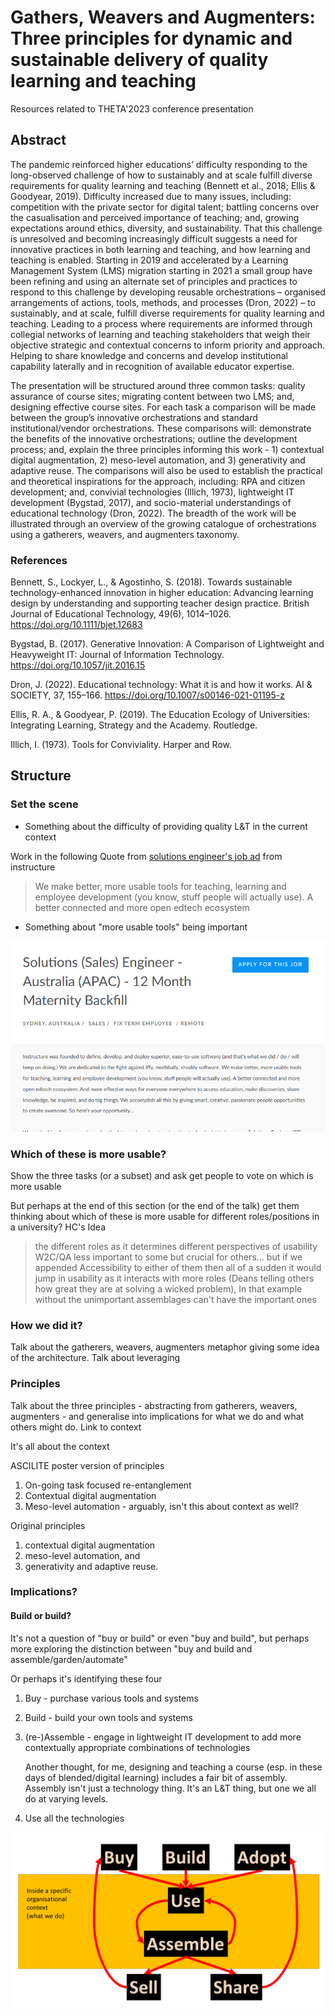 # Gathers, Weavers and Augmenters: Three principles for dynamic and sustainable delivery of quality learning and teaching

Resources related to THETA'2023 conference presentation

## Abstract

The pandemic reinforced higher educations’ difficulty responding to the long-observed challenge of how to sustainably and at scale fulfill diverse requirements for quality learning and teaching (Bennett et al., 2018; Ellis & Goodyear, 2019). Difficulty increased due to many issues, including: competition with the private sector for digital talent; battling concerns over the casualisation and perceived importance of teaching; and, growing expectations around ethics, diversity, and sustainability. That this challenge is unresolved and becoming increasingly difficult suggests a need for innovative practices in both learning and teaching, and how learning and teaching is enabled. Starting in 2019 and accelerated by a Learning Management System (LMS) migration starting in 2021 a small group have been refining and using an alternate set of principles and practices to respond to this challenge by developing reusable orchestrations – organised arrangements of actions, tools, methods, and processes (Dron, 2022) – to sustainably, and at scale, fulfill diverse requirements for quality learning and teaching. Leading to a process where requirements are informed through collegial networks of learning and teaching stakeholders that weigh their objective strategic and contextual concerns to inform priority and approach. Helping to share knowledge and concerns and develop institutional capability laterally and in recognition of available educator expertise.  

The presentation will be structured around three common tasks: quality assurance of course sites; migrating content between two LMS; and, designing effective course sites. For each task a comparison will be made between the group’s innovative orchestrations and standard institutional/vendor orchestrations. These comparisons will: demonstrate the benefits of the innovative orchestrations; outline the development process; and, explain the three principles informing this work - 1) contextual digital augmentation, 2) meso-level automation, and 3) generativity and adaptive reuse. The comparisons will also be used to establish the practical and theoretical inspirations for the approach, including: RPA and citizen development; and, convivial technologies (Illich, 1973), lightweight IT development (Bygstad, 2017), and socio-material understandings of educational technology (Dron, 2022). The breadth of the work will be illustrated through an overview of the growing catalogue of orchestrations using a gatherers, weavers, and augmenters taxonomy. 

### References

Bennett, S., Lockyer, L., & Agostinho, S. (2018). Towards sustainable technology-enhanced innovation in higher education: Advancing learning design by understanding and supporting teacher design practice. British Journal of Educational Technology, 49(6), 1014–1026. https://doi.org/10.1111/bjet.12683

Bygstad, B. (2017). Generative Innovation: A Comparison of Lightweight and Heavyweight IT: Journal of Information Technology. https://doi.org/10.1057/jit.2016.15

Dron, J. (2022). Educational technology: What it is and how it works. AI & SOCIETY, 37, 155–166. https://doi.org/10.1007/s00146-021-01195-z

Ellis, R. A., & Goodyear, P. (2019). The Education Ecology of Universities: Integrating Learning, Strategy and the Academy. Routledge.

Illich, I. (1973). Tools for Conviviality. Harper and Row.


## Structure

### Set the scene

- Something about the difficulty of providing quality L&T in the current context

Work in the following Quote from [solutions engineer's job ad](https://jobs.lever.co/instructure/438e3c44-d187-4265-a3d8-91628977186e) from instructure
> We make better, more usable tools for teaching, learning and employee development (you know, stuff people will actually use). A better connected and more open edtech ecosystem

- Something about "more usable tools" being important

![](images/InstructureSalesEngineer.png)  

### Which of these is more usable?

Show the three tasks (or a subset) and ask get people to vote on which is more usable

But perhaps at the end of this section (or the end of the talk) get them thinking about which of these is more usable for different roles/positions in a university? HC's Idea
> the different roles as it determines different perspectives of usability W2C/QA less important to some but crucial for others... but if we appended Accessibility to either of them then all of a sudden it would jump in usability as it interacts with more roles (Deans telling others how great they are at solving a wicked problem), In that example without the unimportant assemblages can't have the important ones


### How we did it?

Talk about the gatherers, weavers, augmenters metaphor giving some idea of the architecture. Talk about leveraging 


### Principles 

Talk about the three principles - abstracting from gatherers, weavers, augmenters - and generalise into implications for what we do and what others might do. Link to context

It's all about the context

ASCILITE poster version of principles

1. On-going task focused re-entanglement
2. Contextual digital augmentation
3. Meso-level automation - arguably, isn't this about context as well?

Original principles

1. contextual digital augmentation 
2. meso-level automation, and 
3. generativity and adaptive reuse.

### Implications?

#### Build or build?

It's not a question of "buy or build" or even "buy and build", but perhaps more exploring the distinction between "buy and build and assemble/garden/automate"

Or perhaps it's identifying these four

1. Buy - purchase various tools and systems 
2. Build - build your own tools and systems 
3. (re-)Assemble - engage in lightweight IT development to add more contextually appropriate combinations of technologies

    Another thought, for me, designing and teaching a course (esp. in these days of blended/digital learning) includes a fair bit of assembly.  Assembly isn't just a technology thing.  It's an L&T thing, but one we all do at varying levels.
4. Use all the technologies

![](images/buyOrBuild.png)  